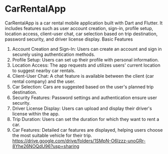# CarRentalApp
CarRentalApp is a car rental mobile application built with Dart and Flutter. It includes features such as user account creation, sign-in, profile setup, location access, client-user chat, car selection based on trip destination, password security, and driver license display.
 Basic Features
1. Account Creation and Sign-In:
   Users can create an account and sign in securely using authentication methods.
2. Profile Setup:
   Users can set up their profile with personal information.
3. Location Access:
   The app requests and utilizes users' current location to suggest nearby car rentals.
4. Client-User Chat:
   A chat feature is available between the client (car rental company) and the user.
5. Car Selection:
   Cars are suggested based on the user's planned trip destination.
6. Security Features:
   Password settings and authentication ensure user security.
7. Driver License Display:
   Users can upload and display their driver's license within the app.
8. Trip Duration:
   Users can set the duration for which they want to rent a car.
9. Car Features:
   Detailed car features are displayed, helping users choose the most suitable vehicle for their trip.
   https://drive.google.com/drive/folders/1SMpN-O6Izzz-unoGRr-8Yhe26NOQdU96?usp=sharing
